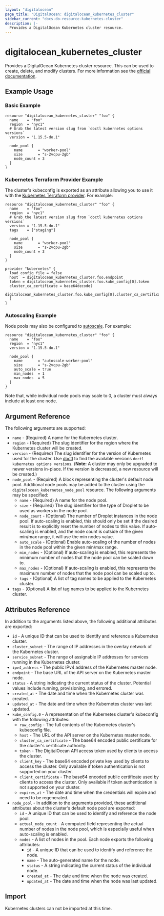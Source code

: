 ```yaml
---
layout: "digitalocean"
page_title: "DigitalOcean: digitalocean_kubernetes_cluster"
sidebar_current: "docs-do-resource-kubernetes-cluster"
description: |-
  Provides a DigitalOcean Kubernetes cluster resource.
---
```


# digitalocean\_kubernetes\_cluster

Provides a DigitalOcean Kubernetes cluster resource. This can be used to create, delete, and modify clusters. For more information see the [official documentation](https://www.digitalocean.com/docs/kubernetes/).

## Example Usage

### Basic Example

```hcl
resource "digitalocean_kubernetes_cluster" "foo" {
  name    = "foo"
  region  = "nyc1"
  # Grab the latest version slug from `doctl kubernetes options versions`
  version = "1.15.5-do.1"

  node_pool {
    name       = "worker-pool"
    size       = "s-2vcpu-2gb"
    node_count = 3
  }
}
```

### Kubernetes Terraform Provider Example

The cluster's kubeconfig is exported as an attribute allowing you to use it with the [Kubernetes Terraform provider](https://www.terraform.io/docs/providers/kubernetes/index.html). For example:

```hcl
resource "digitalocean_kubernetes_cluster" "foo" {
  name    = "foo"
  region  = "nyc1"
  # Grab the latest version slug from `doctl kubernetes options versions`
  version = "1.15.5-do.1"
  tags    = ["staging"]

  node_pool {
    name       = "worker-pool"
    size       = "s-2vcpu-2gb"
    node_count = 3
  }
}

provider "kubernetes" {
  load_config_file = false
  host  = digitalocean_kubernetes_cluster.foo.endpoint
  token = digitalocean_kubernetes_cluster.foo.kube_config[0].token
  cluster_ca_certificate = base64decode(
    digitalocean_kubernetes_cluster.foo.kube_config[0].cluster_ca_certificate
  )
}
```

### Autoscaling Example

Node pools may also be configured to [autoscale](https://www.digitalocean.com/docs/kubernetes/how-to/autoscale/).
For example:

```
resource "digitalocean_kubernetes_cluster" "foo" {
  name    = "foo"
  region  = "nyc1"
  version = "1.15.5-do.1"

  node_pool {
    name       = "autoscale-worker-pool"
    size       = "s-2vcpu-2gb"
    auto_scale = true
    min_nodes  = 1
    max_nodes  = 5
  }
}
```

Note that, while individual node pools may scale to 0, a cluster must always include at least one node.

## Argument Reference

The following arguments are supported:

* `name` - (Required) A name for the Kubernetes cluster.
* `region` - (Required) The slug identifier for the region where the Kubernetes cluster will be created.
* `version` - (Required) The slug identifier for the version of Kubernetes used for the cluster. Use [doctl](https://github.com/digitalocean/doctl) to find the available versions `doctl kubernetes options versions`. (**Note:** A cluster may only be upgraded to newer versions in-place. If the version is decreased, a new resource will be created.)
* `node_pool` - (Required) A block representing the cluster's default node pool. Additional node pools may be added to the cluster using the `digitalocean_kubernetes_node_pool` resource. The following arguments may be specified:
  - `name` - (Required) A name for the node pool.
  - `size` - (Required) The slug identifier for the type of Droplet to be used as workers in the node pool.
  - `node_count` - (Optional) The number of Droplet instances in the node pool. If auto-scaling is enabled, this should only be set if the desired result is to explicitly reset the number of nodes to this value. If auto-scaling is enabled, and the node count is outside of the given min/max range, it will use the min nodes value.
  - `auto_scale` - (Optional) Enable auto-scaling of the number of nodes in the node pool within the given min/max range.
  - `min_nodes` - (Optional) If auto-scaling is enabled, this represents the minimum number of nodes that the node pool can be scaled down to.
  - `max_nodes` - (Optional) If auto-scaling is enabled, this represents the maximum number of nodes that the node pool can be scaled up to.
  - `tags` - (Optional) A list of tag names to be applied to the Kubernetes cluster.
* `tags` - (Optional) A list of tag names to be applied to the Kubernetes cluster.

## Attributes Reference

In addition to the arguments listed above, the following additional attributes are exported:

* `id` - A unique ID that can be used to identify and reference a Kubernetes cluster.
* `cluster_subnet` - The range of IP addresses in the overlay network of the Kubernetes cluster.
* `service_subnet` - The range of assignable IP addresses for services running in the Kubernetes cluster.
* `ipv4_address` - The public IPv4 address of the Kubernetes master node.
* `endpoint` - The base URL of the API server on the Kubernetes master node.
* `status` -  A string indicating the current status of the cluster. Potential values include running, provisioning, and errored.
* `created_at` - The date and time when the Kubernetes cluster was created.
* `updated_at` - The date and time when the Kubernetes cluster was last updated.
* `kube_config.0` - A representation of the Kubernetes cluster's kubeconfig with the following attributes:
  - `raw_config` - The full contents of the Kubernetes cluster's kubeconfig file.
  - `host` - The URL of the API server on the Kubernetes master node.
  - `cluster_ca_certificate` - The base64 encoded public certificate for the cluster's certificate authority.
  - `token` - The DigitalOcean API access token used by clients to access the cluster.
  - `client_key` - The base64 encoded private key used by clients to access the cluster. Only available if token authentication is not supported on your cluster.
  - `client_certificate` - The base64 encoded public certificate used by clients to access the cluster. Only available if token authentication is not supported on your cluster.
  - `expires_at` - The date and time when the credentials will expire and need to be regenerated.
* `node_pool` - In addition to the arguments provided, these additional attributes about the cluster's default node pool are exported:
  - `id` -  A unique ID that can be used to identify and reference the node pool.
  - `actual_node_count` - A computed field representing the actual number of nodes in the node pool, which is especially useful when auto-scaling is enabled.
  - `nodes` - A list of nodes in the pool. Each node exports the following attributes:
     + `id` -  A unique ID that can be used to identify and reference the node.
     + `name` - The auto-generated name for the node.
     + `status` -  A string indicating the current status of the individual node.
     + `created_at` - The date and time when the node was created.
     + `updated_at` - The date and time when the node was last updated.

## Import

Kubernetes clusters can not be imported at this time.
